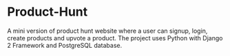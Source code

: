 # Product-Hunt

A mini version of product hunt website where a user can signup, login, create products and upvote a product. The project uses Python with Django 2 Framework and PostgreSQL database.
